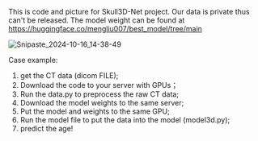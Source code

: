 This is code and picture for Skull3D-Net project.
Our data is private thus can't be released. 
The model weight can be found at https://huggingface.co/mengliu007/best_model/tree/main


![Snipaste_2024-10-16_14-38-49](https://github.com/user-attachments/assets/4be70928-33b7-4a25-84b3-4b79f1e341d7)


Case example:
1. get the CT data (dicom FILE);
2. Download the code to your server with GPUs；
3. Run the data.py to preprocess the raw CT data;
4. Download the model weights to the same server;
5. Put the model and weights to the same GPU;
6. Run the model file to put the data into the model (model3d.py);
7. predict the age!

